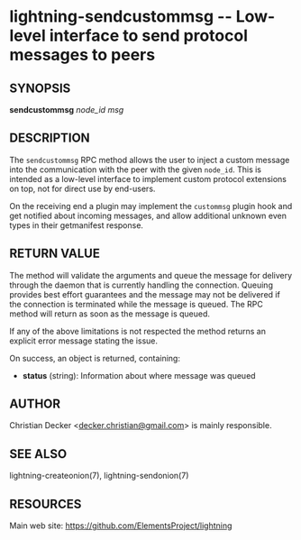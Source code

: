 lightning-sendcustommsg -- Low-level interface to send protocol messages to peers
=====================================================================================

SYNOPSIS
--------

**sendcustommsg** *node\_id* *msg*

DESCRIPTION
-----------

The `sendcustommsg` RPC method allows the user to inject a custom message
into the communication with the peer with the given `node_id`. This is
intended as a low-level interface to implement custom protocol extensions on
top, not for direct use by end-users.

On the receiving end a plugin may implement the `custommsg` plugin hook and
get notified about incoming messages, and allow additional unknown even types 
in their getmanifest response.

RETURN VALUE
------------

The method will validate the arguments and queue the message for delivery
through the daemon that is currently handling the connection. Queuing provides
best effort guarantees and the message may not be delivered if the connection
is terminated while the message is queued. The RPC method will return as soon
as the message is queued.

If any of the above limitations is not respected the method returns an
explicit error message stating the issue.

[comment]: # (GENERATE-FROM-SCHEMA-START)
On success, an object is returned, containing:

- **status** (string): Information about where message was queued

[comment]: # (GENERATE-FROM-SCHEMA-END)

AUTHOR
------

Christian Decker <<decker.christian@gmail.com>> is mainly responsible.

SEE ALSO
--------

lightning-createonion(7), lightning-sendonion(7)

RESOURCES
---------

Main web site: <https://github.com/ElementsProject/lightning>

[comment]: # ( SHA256STAMP:5603fac5f46c7f91c625b33d98df1a2a587262788465ebd1db24433989425a2e)

